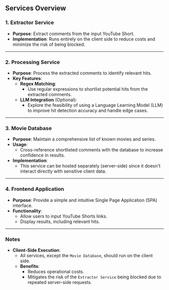 ## Services Overview

### 1. **Extractor Service**
- **Purpose**: Extract comments from the input YouTube Short.
- **Implementation**: Runs entirely on the client side to reduce costs and minimize the risk of being blocked.

---

### 2. **Processing Service**
- **Purpose**: Process the extracted comments to identify relevant hits.
- **Key Features**:
  - **Regex Matching**:
    - Use regular expressions to shortlist potential hits from the extracted comments.
  - **LLM Integration** (Optional):
    - Explore the feasibility of using a Language Learning Model (LLM) to improve hit detection accuracy and handle edge cases.

---

### 3. **Movie Database**
- **Purpose**: Maintain a comprehensive list of known movies and series.
- **Usage**:
  - Cross-reference shortlisted comments with the database to increase confidence in results.
- **Implementation**:
  - This service can be hosted separately (server-side) since it doesn't interact directly with sensitive client data.

---

### 4. **Frontend Application**
- **Purpose**: Provide a simple and intuitive Single Page Application (SPA) interface.
- **Functionality**:
  - Allow users to input YouTube Shorts links.
  - Display results, including relevant hits.

---

### Notes
- **Client-Side Execution**:
  - All services, except the `Movie Database`, should run on the client side.
  - **Benefits**:
    - Reduces operational costs.
    - Mitigates the risk of the `Extractor Service` being blocked due to repeated server-side requests.
